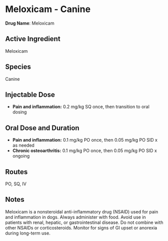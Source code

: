 # Meloxicam - Canine

**Drug Name**: Meloxicam

## Active Ingredient  
Meloxicam

## Species  
Canine

## Injectable Dose  
- **Pain and inflammation:** 0.2 mg/kg SQ once, then transition to oral dosing

## Oral Dose and Duration  
- **Pain and inflammation:** 0.1 mg/kg PO once, then 0.05 mg/kg PO SID x as needed  
- **Chronic osteoarthritis:** 0.1 mg/kg PO once, then 0.05 mg/kg PO SID x ongoing

## Routes  
PO, SQ, IV

## Notes  
Meloxicam is a nonsteroidal anti-inflammatory drug (NSAID) used for pain and inflammation in dogs. Always administer with food. Avoid use in patients with renal, hepatic, or gastrointestinal disease. Do not combine with other NSAIDs or corticosteroids. Monitor for signs of GI upset or anorexia during long-term use.
